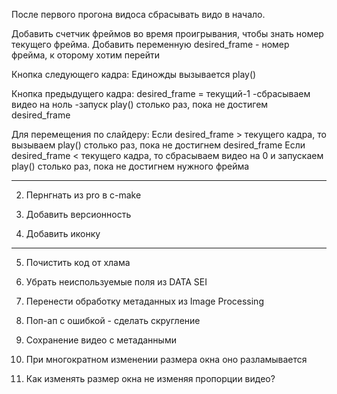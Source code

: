 После первого прогона видоса сбрасывать видо в начало.

Добавить счетчик фреймов во время проигрывания, чтобы знать номер текущего фрейма.
Добавить переменную desired_frame - номер фрейма, к оторому хотим перейти

Кнопка следующего кадра:
Единожды вызывается play() 

Кнопка предыдущего кадра:
desired_frame = текущий-1
-сбрасываем видео на ноль
-запуск play() столько раз, пока не достигем desired_frame

Для перемещения по слайдеру:
Если desired_frame > текущего кадра, то вызываем play() столько раз, пока не достигнем desired_frame
Если desired_frame < текущего кадра, то сбрасываем видео на 0 и запускаем play() столько раз, пока не достигнем нужного фрейма

----------------------------------

2. Пернгнать из pro в c-make

3. Добавить версионность

4. Добавить иконку
--------------------

5. Почистить код от хлама

6. Убрать неиспользуемые поля из DATA SEI

7. Перенести обработку метаданных из Image Processing

8. Поп-ап с ошибкой - сделать скругление

9. Сохранение видео с метаданными

10. При многократном изменении размера окна оно разламывается

11. Как изменять размер окна не изменяя пропорции видео?
